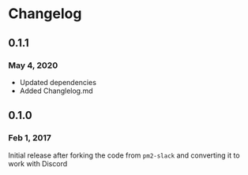 # Changelog

## 0.1.1
### May 4, 2020

- Updated dependencies
- Added Changlelog.md

## 0.1.0
### Feb 1, 2017

Initial release after forking the code from `pm2-slack` and converting it to work with Discord